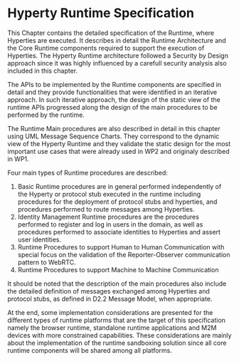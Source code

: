 # Hyperty Runtime Specification

This Chapter contains the detailed specification of the Runtime, where Hyperties are executed. It describes in detail the Runtime Architecture and the Core Runtime components required to support the execution of Hyperties. The Hyperty Runtime architecture followed a Security by Design approach since it was highly influenced by a carefull security analysis also included in this chapter.

The APIs to be implemented by the Runtime components are specified in detail and they provide functionalities that were identified in an iterative approach. In such iterative approach, the design of the static view of the runtime APIs progressed along the design of the main procedures to be performed by the runtime.

The Runtime Main procedures are also described in detail in this chapter using UML Message Sequence Charts. They correspond to the dynamic view of the Hyperty Runtime and they validate the static design for the most important use cases that were already used in WP2 and originaly described in WP1.

Four main types of Runtime procedures are described:

1. Basic Runtime procedures are in general performed independently of the Hyperty or protocol stub executed in the runtime including procedures for the deployment of protocol stubs and hyperties, and procedures performed to route messages among Hyperties.
1. Identity Management Runtime procedures are the procedures performed to register and log in users in the domain, as well as procedures performed to associate identities to Hyperties and assert user identities.
1. Runtime Procedures to support Human to Human Communication with special focus on the validation of the Reporter-Observer communication pattern to WebRTC.
1. Runtime Procedures to support Machine to Machine Communication

It should be noted that the description of the main procedures also include the detailed definition of messages exchanged among Hyperties and protocol stubs, as defined in D2.2 Message Model, when appropriate.

At the end, some implementation considerations are presented for the different types of runtime platforms that are the target of this specification namely the browser runtime, standalone runtime applications and M2M devices with more constrained capabilities. These considerations are mainly about the implementation of the runtime sandboxing solution since all core runtime components will be shared among all platforms.